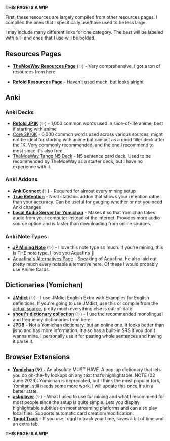 **THIS PAGE IS A WIP**

First, these resources are largely compiled from other resources pages. I compiled the ones that I specifically use/have used to be less large.

I may include many different links for one category. The best will be labeled with a ✨ and ones that I use will be bolded.

## Resources Pages

- **[TheMoeWay Resources Page](https://learnjapanese.moe/resources/)** (✨) - Very comprehensive, I got a ton of resources from here

- **[Refold Resources Page](https://www.notion.so/Refold-Japanese-Content-Resources-WIP-9121097535e74f6ba501c93b1773e70c)** - Haven't used much, but looks alright

## Anki

### Anki Decks

- **[Refold JP1K](https://drive.google.com/file/d/1XYa08rDrNvuPINXsod5PgOd9qNDkfUkY/view?usp=sharing)** (✨) - 1,000 common words used in slice-of-life anime, best if starting with anime
- [Core 2K/6K](https://djtguide.neocities.org/anki) - 6,000 common words used across various sources, might not be ideal for starting with anime but can act as a good filler deck after the 1K. Very commonly recommended, and the one I recommend to most since it's also free.
- [TheMoeWay Tango N5 Deck](https://drive.google.com/file/d/1pMlJvSrKQOSaiN8sPLdNDvWP31EClxDO/view?usp=sharing) - N5 sentence card deck. Used to be recommended by TheMoeWay as a starter deck, but I have no experience with it.

### Anki Addons

- **[AnkiConnect](https://ankiweb.net/shared/info/2055492159)** (✨) - Required for almost every mining setup
- **[True Retention](https://ankiweb.net/shared/info/613684242)**  - Neat statistics addon that shows your retention rather than your accuracy. Can be useful for gauging whether or not you need Anki changes
- **[Local Audio Server for Yomichan](https://github.com/themoeway/local-audio-yomichan)** - Makes it so that Yomichan takes audio from your computer instead of the internet. Provides more audio source option and is faster than downloading from online sources.

### Anki Note Types

- **[JP Mining Note](https://aquafina-water-bottle.github.io/jp-mining-note/)** (✨) - I love this note type so much. If you're mining, this is THE note type. I love you Aquafina 💞
- [Aquafina's Alternatives Page](https://aquafina-water-bottle.github.io/jp-mining-note/alternatives/#note-types) - Speaking of Aquafina, he also laid out pretty much every notable alternative here. Of these I would probably use Anime Cards.

## Dictionaries (Yomichan)

- **[JMdict](https://github.com/Aquafina-water-bottle/jmdict-english-yomichan)** (✨) - I use JMdict English Extra with Examples for English definitions. If you're going to use JMdict, use this or compile from the [actual source](https://www.edrdg.org/wiki/index.php/JMdict-EDICT_Dictionary_Project), pretty much everything else is out-of-date. 
- **[shoui's dictionary collection](https://drive.google.com/drive/folders/1tTdLppnqMfVC5otPlX_cs4ixlIgjv_lH)** (✨) - I use the recommended monolingual and frequency dictionaries from here. 
- **[JPDB](https://jpdb.io/)** - Not a Yomichan dictionary, but an online one. It looks better than jisho and has more information. It also has a built-in SRS if you don't wanna mine. I personally use it for pasting whole sentences and having it parse it.

## Browser Extensions

- **[Yomichan](https://chrome.google.com/webstore/detail/yomichan/ogmnaimimemjmbakcfefmnahgdfhfami) (✨) -** An absolute MUST HAVE. A pop-up dictionary that lets you do on-the-fly lookups on any text that’s highlightable. NOTE (02 June 2023): Yomichan is deprecated, but I think the most popular fork, [Yomitan](https://github.com/themoeway/yomitan), still needs some more work. I will update this once it's in a better state.
- **[asbplayer](https://github.com/killergerbah/asbplayer)** (✨) - What I used to use for mining and what I recommend for most people since the setup is quite simple. Lets you display highlightable subtitles on most streaming platforms and can also play local files. Supports automatic card creation/modification.
- **[Toggl Track](https://chrome.google.com/webstore/detail/toggl-track-productivity/oejgccbfbmkkpaidnkphaiaecficdnfn)** - If you use Toggl to track your time, saves a bit of time and an extra tab.

**THIS PAGE IS A WIP**